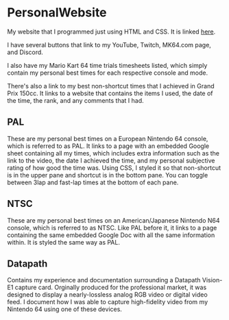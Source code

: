 # PersonalWebsite
My website that I programmed just using HTML and CSS. It is linked [here](https://lukedischiave.neocities.org). 

I have several buttons that link to my YouTube, Twitch, MK64.com page, and Discord.

I also have my Mario Kart 64 time trials timesheets listed, which simply contain my personal best times for each respective console and mode.

There's also a link to my best non-shortcut times that I achieved in Grand Prix 150cc. It links to a website that contains the items I used, the date of the time, the rank, and any comments that I had.

## PAL
These are my personal best times on a European Nintendo 64 console, which is referred to as PAL. It links to a page with an embedded Google sheet containing all my times, which includes extra information such as the link to the video, the date I achieved the time, and my personal subjective rating of how good the time was. Using CSS, I styled it so that non-shortcut is in the upper pane and shortcut is in the bottom pane. You can toggle between 3lap and fast-lap times at the bottom of each pane.

## NTSC
These are my personal best times on an American/Japanese Nintendo N64 console, which is referred to as NTSC. Like PAL before it, it links to a page containing the same embedded Google Doc with all the same information within. It is styled the same way as PAL.

## Datapath 
Contains my experience and documentation surrounding a Datapath Vision-E1 capture card. Orginally produced for the professional market, it was designed to display a nearly-lossless analog RGB video or digital video feed. I document how I was able to capture high-fidelity video from my Nintendo 64 using one of these devices.
